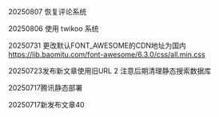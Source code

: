 20250807 恢复评论系统

20250806 使用 twikoo 系统

20250731 更改默认FONT_AWESOME的CDN地址为国内 https://lib.baomitu.com/font-awesome/6.3.0/css/all.min.css

20250723发布新文章使用旧URL 2 注意后期清理静态搜索数据库

20250717腾讯静态部署

20250717新发布文章40
